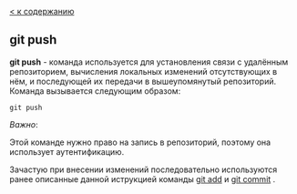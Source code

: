 [< к содержанию](./readme.md)


## git push

**git push** - команда используется для установления связи с удалённым репозиторием, вычисления локальных изменений отсутствующих в нём, и последующей их передачи в вышеупомянутый репозиторий. 
Команда вызывается следующим образом: 

```bash=
git push
```


*Важно*: 

Этой команде нужно право на запись в репозиторий, поэтому она использует аутентификацию.

Зачастую при внесении изменений последовательно используются ранее описанные данной иструкцией команды [git add](./add.md) и [git commit](./commit.md) .
